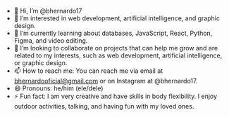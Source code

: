 - 👋 Hi, I’m @bhernardo17
- 👀 I’m interested in web development, artificial intelligence, and graphic design.
- 🌱 I’m currently learning about databases, JavaScript, React, Python, Figma, and video editing.
- 💞️ I’m looking to collaborate on projects that can help me grow and are related to my interests, such as web development, artificial intelligence, or graphic design.
- 📫 How to reach me: You can reach me via email at bhernardooficial@gmail.com or on Instagram at @bhernardo17.
- 😄 Pronouns: he/him (ele/dele)
- ⚡ Fun fact: I am very creative and have skills in body flexibility. I enjoy outdoor activities, talking, and having fun with my loved ones.

